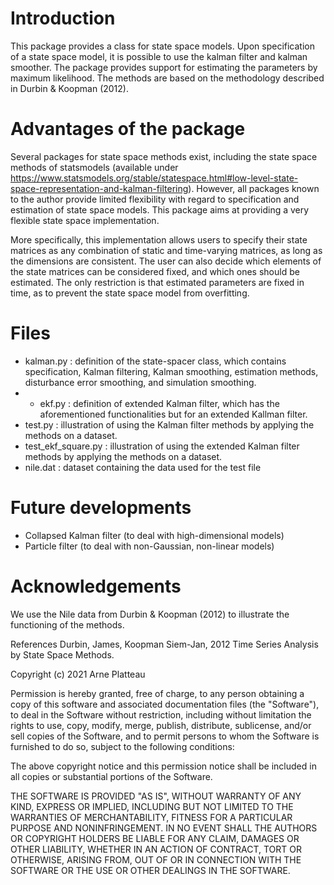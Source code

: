 # Introduction

This package provides a class for state space models. Upon specification of a state space model, it is possible to
use the kalman filter and kalman smoother. The package provides support for estimating the parameters by maximum likelihood.
The methods are based on the methodology described in Durbin & Koopman (2012).

# Advantages of the package
Several packages for state space methods exist, including the state space methods of statsmodels 
(available under https://www.statsmodels.org/stable/statespace.html#low-level-state-space-representation-and-kalman-filtering). 
However, all packages known to the author provide limited flexibility with regard to specification and estimation of state space models. 
This package aims at providing a very flexible state space implementation. 

More specifically, this implementation allows users to specify their state matrices as any combination of static and time-varying matrices, as long as
the dimensions are consistent. The user can also decide which elements of the state matrices can be considered fixed, and which ones should be 
estimated. The only restriction is that estimated parameters are fixed in time, as to prevent the state space model from overfitting.

# Files 
* kalman.py : definition of the state-spacer class, which contains specification, Kalman filtering, Kalman smoothing, estimation methods, disturbance error smoothing, and simulation smoothing.
* * ekf.py : definition of extended Kalman filter, which has the aforementioned functionalities but for an extended Kallman filter.
* test.py : illustration of using the Kalman filter methods by applying the methods on a dataset.
* test_ekf_square.py : illustration of using the extended Kalman filter methods by applying the methods on a dataset.
* nile.dat : dataset containing the data used for the test file

# Future developments
* Collapsed Kalman filter (to deal with high-dimensional models)
* Particle filter (to deal with non-Gaussian, non-linear models)

# Acknowledgements
We use the Nile data from Durbin & Koopman (2012) to illustrate the functioning of the methods.

References
Durbin, James, Koopman Siem-Jan, 2012 Time Series Analysis by State Space Methods.

Copyright (c) 2021 Arne Platteau

Permission is hereby granted, free of charge, to any person obtaining a copy
of this software and associated documentation files (the "Software"), to deal
in the Software without restriction, including without limitation the rights
to use, copy, modify, merge, publish, distribute, sublicense, and/or sell
copies of the Software, and to permit persons to whom the Software is
furnished to do so, subject to the following conditions:

The above copyright notice and this permission notice shall be included in all
copies or substantial portions of the Software.

THE SOFTWARE IS PROVIDED "AS IS", WITHOUT WARRANTY OF ANY KIND, EXPRESS OR
IMPLIED, INCLUDING BUT NOT LIMITED TO THE WARRANTIES OF MERCHANTABILITY,
FITNESS FOR A PARTICULAR PURPOSE AND NONINFRINGEMENT. IN NO EVENT SHALL THE
AUTHORS OR COPYRIGHT HOLDERS BE LIABLE FOR ANY CLAIM, DAMAGES OR OTHER
LIABILITY, WHETHER IN AN ACTION OF CONTRACT, TORT OR OTHERWISE, ARISING FROM,
OUT OF OR IN CONNECTION WITH THE SOFTWARE OR THE USE OR OTHER DEALINGS IN THE
SOFTWARE.
